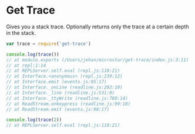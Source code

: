 # Get Trace

Gives you a stack trace. Optionally returns only the trace at a certain depth in the stack.

```js
var trace = require('get-trace')

console.log(trace())
// at module.exports (/Users/jehan/microstar/get-trace/index.js:3:11)
// at repl:1:14
// at REPLServer.self.eval (repl.js:110:21)
// at Interface.<anonymous> (repl.js:239:12)
// at Interface.emit (events.js:95:17)
// at Interface._onLine (readline.js:202:10)
// at Interface._line (readline.js:531:8)
// at Interface._ttyWrite (readline.js:760:14)
// at ReadStream.onkeypress (readline.js:99:10)
// at ReadStream.emit (events.js:98:17)

console.log(trace(2))
// at REPLServer.self.eval (repl.js:110:21)
```